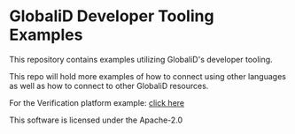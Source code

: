 # GlobaliD Developer Tooling Examples

This repository contains examples utilizing GlobaliD's developer tooling.

This repo will hold more examples of how to connect using other languages as well as how to connect to other GlobaliD resources. 

For the Verification platform example:
[click here](globalid-connect/node)


This software is licensed under the Apache-2.0 
